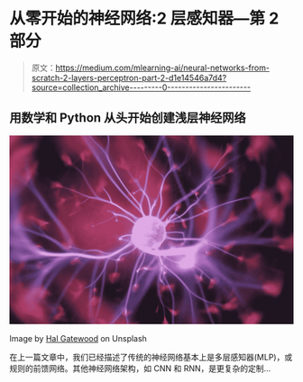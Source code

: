 # 从零开始的神经网络:2 层感知器—第 2 部分

> 原文：<https://medium.com/mlearning-ai/neural-networks-from-scratch-2-layers-perceptron-part-2-d1e14546a7d4?source=collection_archive---------0----------------------->

## 用数学和 Python 从头开始创建浅层神经网络

![](img/934fd23289dcbf6ad7815c96b394fc4e.png)

Image by [Hal Gatewood](https://unsplash.com/@halacious) on Unsplash

在上一篇文章中，我们已经描述了传统的神经网络基本上是多层感知器(MLP)，或规则的前馈网络。其他神经网络架构，如 CNN 和 RNN，是更复杂的定制…